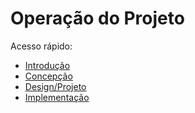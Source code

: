 # Operação do Projeto
Acesso rápido:
* [Introdução](https://github.com/otavio-sf/PI2_2021.2/blob/main/README.md)
* [Concepção](https://github.com/otavio-sf/PI2_2021.2/blob/main/concepcao.md)
* [Design/Projeto](https://github.com/otavio-sf/PI2_2021.2/blob/main/design.md)
* [Implementação](https://github.com/otavio-sf/PI2_2021.2/blob/main/implementacao.md)
